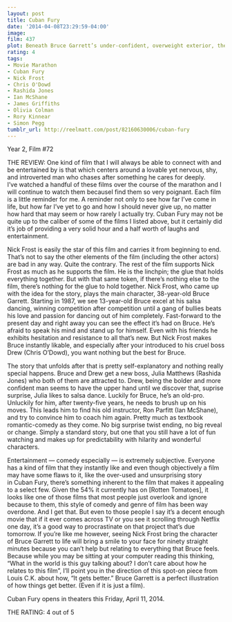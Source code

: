 ```yaml
---
layout: post
title: Cuban Fury
date: '2014-04-08T23:29:59-04:00'
image: 
film: 437
plot: Beneath Bruce Garrett’s under-confident, overweight exterior, the passionate heart of a salsa king lies dormant. Now, one woman is about to reignite his Latin fire.
rating: 4
tags:
- Movie Marathon
- Cuban Fury
- Nick Frost
- Chris O'Dowd
- Rashida Jones
- Ian McShane
- James Griffiths
- Olivia Colman
- Rory Kinnear
- Simon Pegg
tumblr_url: http://reelmatt.com/post/82160630006/cuban-fury
---
```


Year 2, Film #72

THE REVIEW: One kind of film that I will always be able to connect with and be entertained by is that which centers around a lovable yet nervous, shy, and introverted man who chases after something he cares for deeply. I’ve watched a handful of these films over the course of the marathon and I will continue to watch them becauseI find them so very poignant. Each film is a little reminder for me. A reminder not only to see how far I’ve come in life, but how far I’ve yet to go and how I should never give up, no matter how hard that may seem or how rarely I actually try. Cuban Fury may not be quite up to the caliber of some of the films I listed above, but it certainly did it’s job of providing a very solid hour and a half worth of laughs and entertainment.

Nick Frost is easily the star of this film and carries it from beginning to end. That’s not to say the other elements of the film (including the other actors) are bad in any way. Quite the contrary. The rest of the film supports Nick Frost as much as he supports the film. He is the linchpin; the glue that holds everything together. But with that same token, if there’s nothing else to the film, there’s nothing for the glue to hold together. Nick Frost, who came up with the idea for the story, plays the main character, 38-year-old Bruce Garrett. Starting in 1987, we see 13-year-old Bruce excel at his salsa dancing, winning competition after competition until a gang of bullies beats his love and passion for dancing out of him completely. Fast-forward to the present day and right away you can see the effect it’s had on Bruce. He’s afraid to speak his mind and stand up for himself. Even with his friends he exhibits hesitation and resistance to all that’s new. But Nick Frost makes Bruce instantly likable, and especially after your introduced to his cruel boss Drew (Chris O’Dowd), you want nothing but the best for Bruce.

The story that unfolds after that is pretty self-explanatory and nothing really special happens. Bruce and Drew get a new boss, Julia Matthews (Rashida Jones) who both of them are attracted to. Drew, being the bolder and more confident man seems to have the upper hand until we discover that, suprise surprise, Julia likes to salsa dance. Luckily for Bruce, he’s an old-pro. Unluckily for him, after twenty-five years, he needs to brush up on his moves. This leads him to find his old instructor, Ron Parfitt (Ian McShane), and try to convince him to coach him again. Pretty much as textbook romantic-comedy as they come. No big surprise twist ending, no big reveal or change. Simply a standard story, but one that you still have a lot of fun watching and makes up for predictability with hilarity and wonderful characters.

Entertainment — comedy especially — is extremely subjective. Everyone has a kind of film that they instantly like and even though objectively a film may have some flaws to it, like the over-used and unsurprising story in Cuban Fury, there’s something inherent to the film that makes it appealing to a select few. Given the 54% it currently has on [Rotten Tomatoes], it looks like one of those films that most people just overlook and ignore because to them, this style of comedy and genre of film has been way overdone. And I get that. But even to those people I say it’s a decent enough movie that if it ever comes across TV or you see it scrolling through Netflix one day, it’s a good way to procrastinate on that project that’s due tomorrow. If you’re like me however, seeing Nick Frost bring the character of Bruce Garrett to life will bring a smile to your face for ninety straight minutes because you can’t help but relating to everything that Bruce feels. Because while you may be sitting at your computer reading this thinking, “What in the world is this guy talking about? I don’t care about how he relates to this film”, I’ll point you in the direction of this spot-on piece from Louis C.K. about how, “It gets better.” Bruce Garrett is a perfect illustration of how things get better. (Even if it is just a film).

Cuban Fury opens in theaters this Friday, April 11, 2014.

THE RATING: 4 out of 5
